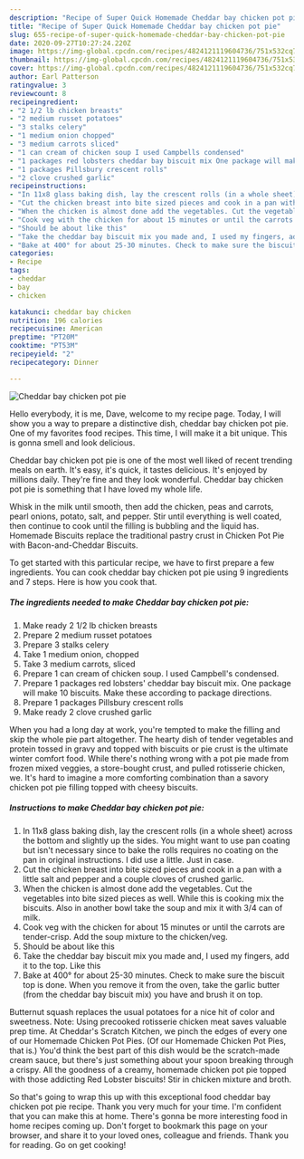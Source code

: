 ```yaml
---
description: "Recipe of Super Quick Homemade Cheddar bay chicken pot pie"
title: "Recipe of Super Quick Homemade Cheddar bay chicken pot pie"
slug: 655-recipe-of-super-quick-homemade-cheddar-bay-chicken-pot-pie
date: 2020-09-27T10:27:24.220Z
image: https://img-global.cpcdn.com/recipes/4824121119604736/751x532cq70/cheddar-bay-chicken-pot-pie-recipe-main-photo.jpg
thumbnail: https://img-global.cpcdn.com/recipes/4824121119604736/751x532cq70/cheddar-bay-chicken-pot-pie-recipe-main-photo.jpg
cover: https://img-global.cpcdn.com/recipes/4824121119604736/751x532cq70/cheddar-bay-chicken-pot-pie-recipe-main-photo.jpg
author: Earl Patterson
ratingvalue: 3
reviewcount: 8
recipeingredient:
- "2 1/2 lb chicken breasts"
- "2 medium russet potatoes"
- "3 stalks celery"
- "1 medium onion chopped"
- "3 medium carrots sliced"
- "1 can cream of chicken soup I used Campbells condensed"
- "1 packages red lobsters cheddar bay biscuit mix One package will make 10 biscuits Make these according to package directions"
- "1 packages Pillsbury crescent rolls"
- "2 clove crushed garlic"
recipeinstructions:
- "In 11x8 glass baking dish, lay the crescent rolls (in a whole sheet) across the bottom and slightly up the sides. You might want to use pan coating but isn&#39;t necessary since to bake the rolls requires no coating on the pan in original instructions. I did use a little. Just in case."
- "Cut the chicken breast into bite sized pieces and cook in a pan with a little salt and pepper and a couple cloves of crushed garlic."
- "When the chicken is almost done add the vegetables. Cut the vegetables into bite sized pieces as well. While this is cooking mix the biscuits. Also in another bowl take the soup and mix it with 3/4 can of milk."
- "Cook veg with the chicken for about 15 minutes or until the carrots are tender-crisp. Add the soup mixture to the chicken/veg."
- "Should be about like this"
- "Take the cheddar bay biscuit mix you made and, I used my fingers, add it to the top. Like this"
- "Bake at 400° for about 25-30 minutes. Check to make sure the biscuit top is done. When you remove it from the oven, take the garlic butter (from the cheddar bay biscuit mix) you have and brush it on top."
categories:
- Recipe
tags:
- cheddar
- bay
- chicken

katakunci: cheddar bay chicken 
nutrition: 196 calories
recipecuisine: American
preptime: "PT20M"
cooktime: "PT53M"
recipeyield: "2"
recipecategory: Dinner

---
```



![Cheddar bay chicken pot pie](https://img-global.cpcdn.com/recipes/4824121119604736/751x532cq70/cheddar-bay-chicken-pot-pie-recipe-main-photo.jpg)

Hello everybody, it is me, Dave, welcome to my recipe page. Today, I will show you a way to prepare a distinctive dish, cheddar bay chicken pot pie. One of my favorites food recipes. This time, I will make it a bit unique. This is gonna smell and look delicious.

Cheddar bay chicken pot pie is one of the most well liked of recent trending meals on earth. It's easy, it's quick, it tastes delicious. It's enjoyed by millions daily. They're fine and they look wonderful. Cheddar bay chicken pot pie is something that I have loved my whole life.

Whisk in the milk until smooth, then add the chicken, peas and carrots, pearl onions, potato, salt, and pepper. Stir until everything is well coated, then continue to cook until the filling is bubbling and the liquid has. Homemade Biscuits replace the traditional pastry crust in Chicken Pot Pie with Bacon-and-Cheddar Biscuits.


To get started with this particular recipe, we have to first prepare a few ingredients. You can cook cheddar bay chicken pot pie using 9 ingredients and 7 steps. Here is how you cook that.

<!--inarticleads1-->

##### The ingredients needed to make Cheddar bay chicken pot pie:

1. Make ready 2 1/2 lb chicken breasts
1. Prepare 2 medium russet potatoes
1. Prepare 3 stalks celery
1. Take 1 medium onion, chopped
1. Take 3 medium carrots, sliced
1. Prepare 1 can cream of chicken soup. I used Campbell&#39;s condensed.
1. Prepare 1 packages red lobsters&#39; cheddar bay biscuit mix. One package will make 10 biscuits. Make these according to package directions.
1. Prepare 1 packages Pillsbury crescent rolls
1. Make ready 2 clove crushed garlic


When you had a long day at work, you&#39;re tempted to make the filling and skip the whole pie part altogether. The hearty dish of tender vegetables and protein tossed in gravy and topped with biscuits or pie crust is the ultimate winter comfort food. While there&#39;s nothing wrong with a pot pie made from frozen mixed veggies, a store-bought crust, and pulled rotisserie chicken, we. It&#39;s hard to imagine a more comforting combination than a savory chicken pot pie filling topped with cheesy biscuits. 

<!--inarticleads2-->

##### Instructions to make Cheddar bay chicken pot pie:

1. In 11x8 glass baking dish, lay the crescent rolls (in a whole sheet) across the bottom and slightly up the sides. You might want to use pan coating but isn&#39;t necessary since to bake the rolls requires no coating on the pan in original instructions. I did use a little. Just in case.
1. Cut the chicken breast into bite sized pieces and cook in a pan with a little salt and pepper and a couple cloves of crushed garlic.
1. When the chicken is almost done add the vegetables. Cut the vegetables into bite sized pieces as well. While this is cooking mix the biscuits. Also in another bowl take the soup and mix it with 3/4 can of milk.
1. Cook veg with the chicken for about 15 minutes or until the carrots are tender-crisp. Add the soup mixture to the chicken/veg.
1. Should be about like this
1. Take the cheddar bay biscuit mix you made and, I used my fingers, add it to the top. Like this
1. Bake at 400° for about 25-30 minutes. Check to make sure the biscuit top is done. When you remove it from the oven, take the garlic butter (from the cheddar bay biscuit mix) you have and brush it on top.


Butternut squash replaces the usual potatoes for a nice hit of color and sweetness. Note: Using precooked rotisserie chicken meat saves valuable prep time. At Cheddar&#39;s Scratch Kitchen, we pinch the edges of every one of our Homemade Chicken Pot Pies. (Of our Homemade Chicken Pot Pies, that is.) You&#39;d think the best part of this dish would be the scratch-made cream sauce, but there&#39;s just something about your spoon breaking through a crispy. All the goodness of a creamy, homemade chicken pot pie topped with those addicting Red Lobster biscuits! Stir in chicken mixture and broth. 

So that's going to wrap this up with this exceptional food cheddar bay chicken pot pie recipe. Thank you very much for your time. I'm confident that you can make this at home. There's gonna be more interesting food in home recipes coming up. Don't forget to bookmark this page on your browser, and share it to your loved ones, colleague and friends. Thank you for reading. Go on get cooking!
